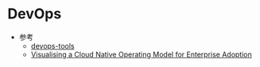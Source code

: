 # DevOps

* 参考
  * [devops-tools](https://www.guru99.com/devops-tools.html)
  * [Visualising a Cloud Native Operating Model for Enterprise Adoption](https://medium.com/@lachlan_white/b70cc5790d48)
